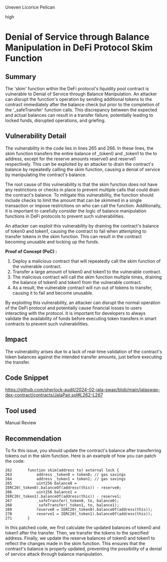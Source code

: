 Uneven Licorice Pelican

high

# Denial of Service through Balance Manipulation in DeFi Protocol Skim Function

## Summary
The 'skim' function within the DeFi protocol's liquidity pool contract is vulnerable to Denial of Service through Balance Manipulation. An attacker can disrupt the function's operation by sending additional tokens to the contract immediately after the balance check but prior to the completion of the '_safeTransfer' function calls. This discrepancy between the expected and actual balances can result in a transfer failure, potentially leading to locked funds, disrupted operations, and griefing.

## Vulnerability Detail
The vulnerability in the code lies in lines 265 and 266. In these lines, the skim function transfers the entire balance of _token0 and _token1 to the to address, except for the reserve amounts reserve0 and reserve1 respectively. This can be exploited by an attacker to drain the contract's balance by repeatedly calling the skim function, causing a denial of service by manipulating the contract's balance.

The root cause of this vulnerability is that the skim function does not have any restrictions or checks in place to prevent multiple calls that could drain the contract's balance. To mitigate this vulnerability, the function should include checks to limit the amount that can be skimmed in a single transaction or impose restrictions on who can call the function. Additionally, it is important to carefully consider the logic of balance manipulation functions in DeFi protocols to prevent such vulnerabilities.

An attacker can exploit this vulnerability by draining the contract's balance of token0 and token1, causing the contract to fail when attempting to transfer tokens in the skim function. This can result in the contract becoming unusable and locking up the funds.

**Proof of Concept (PoC) :**

1. Deploy a malicious contract that will repeatedly call the skim function of the vulnerable contract.
2. Transfer a large amount of token0 and token1 to the vulnerable contract.
3. The malicious contract will call the skim function multiple times, draining the balance of token0 and token1 from the vulnerable contract.
4. As a result, the vulnerable contract will run out of tokens to transfer, causing it to fail and become unusable.

By exploiting this vulnerability, an attacker can disrupt the normal operation of the DeFi protocol and potentially cause financial losses to users interacting with the protocol. It is important for developers to always validate the availability of funds before executing token transfers in smart contracts to prevent such vulnerabilities.
## Impact
The vulnerability arises due to a lack of real-time validation of the contract's token balances against the intended transfer amounts, just before executing the transfer.

## Code Snippet
https://github.com/sherlock-audit/2024-02-jala-swap/blob/main/jalaswap-dex-contract/contracts/JalaPair.sol#L262-L267
## Tool used

Manual Review

## Recommendation
To fix this issue, you should update the contract's balance after transferring tokens out in the skim function. Here is an example of how you can patch the code:

```solidity
262       function skim(address to) external lock {
263           address _token0 = token0; // gas savings
264           address _token1 = token1; // gas savings
265           uint256 balance0 = IERC20(_token0).balanceOf(address(this)) - reserve0;
266           uint256 balance1 = IERC20(_token1).balanceOf(address(this)) - reserve1;
267           _safeTransfer(_token0, to, balance0);
268           _safeTransfer(_token1, to, balance1);
269           reserve0 = IERC20(_token0).balanceOf(address(this));
270           reserve1 = IERC20(_token1).balanceOf(address(this));
271       }
```
In this patched code, we first calculate the updated balances of token0 and token1 after the transfer. Then, we transfer the tokens to the specified address. Finally, we update the reserve balances of token0 and token1 to reflect the changes made in the skim function. This ensures that the contract's balance is properly updated, preventing the possibility of a denial of service attack through balance manipulation.